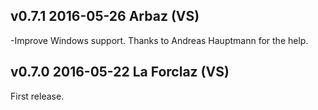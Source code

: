 v0.7.1 2016-05-26 Arbaz (VS)
----------------------------

-Improve Windows support. Thanks to Andreas Hauptmann for the help.

v0.7.0 2016-05-22 La Forclaz (VS)
---------------------------------

First release. 
